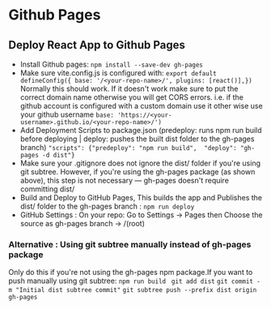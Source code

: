 # Github Pages

## Deploy React App to Github Pages

- Install Github pages: `npm install --save-dev gh-pages`
- Make sure vite.config.js is configured with:
  `export default defineConfig({ base: '/<your-repo-name>/', plugins: [react()],})` Normally this should work. If it doesn't work make sure to put the correct domain name otherwise you will get CORS errors. i.e. if the github account is configured with a custom domain use it other wise use your github username `base: 'https://<your-username>.github.io/<your-repo-name>/')`
- Add Deployment Scripts to package.json (predeploy: runs npm run build before deploying | deploy: pushes the built dist folder to the gh-pages branch)
  `"scripts": {"predeploy": "npm run build",  "deploy": "gh-pages -d dist"}`
- Make sure your .gitignore does not ignore the dist/ folder if you're using git subtree.
  However, if you're using the gh-pages package (as shown above), this step is not necessary — gh-pages doesn't require committing dist/
- Build and Deploy to GitHub Pages, This builds the app and Publishes the dist/ folder to the gh-pages branch : `npm run deploy`
- GitHub Settings : On your repo: Go to Settings → Pages then Choose the source as gh-pages branch → /(root)

### Alternative : Using git subtree manually instead of gh-pages package

Only do this if you're not using the gh-pages npm package.If you want to push manually using git subtree:
`npm run build `
`git add dist`
`git commit -m "Initial dist subtree commit"`
`git subtree push --prefix dist origin gh-pages`
